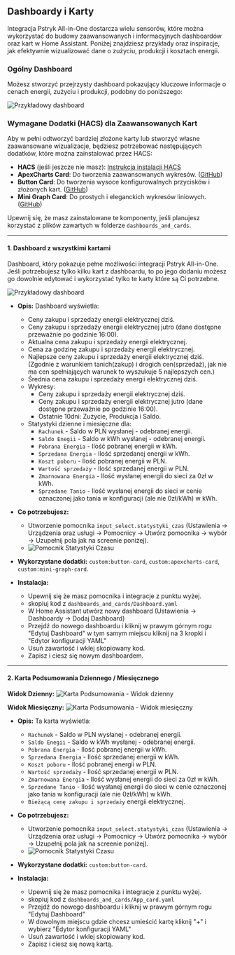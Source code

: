 ## Dashboardy i Karty

Integracja Pstryk All-in-One dostarcza wielu sensorów, które można wykorzystać do budowy zaawansowanych i informacyjnych dashboardów oraz kart w Home Assistant. Poniżej znajdziesz przykłady oraz inspiracje, jak efektywnie wizualizować dane o zużyciu, produkcji i kosztach energii.

### Ogólny Dashboard

Możesz stworzyć przejrzysty dashboard pokazujący kluczowe informacje o cenach energii, zużyciu i produkcji, podobny do poniższego:

![Przykładowy dashboard](images/dashboard_example.png)

### Wymagane Dodatki (HACS) dla Zaawansowanych Kart

Aby w pełni odtworzyć bardziej złożone karty lub stworzyć własne zaawansowane wizualizacje, będziesz potrzebować następujących dodatków, które można zainstalować przez HACS:

*   **HACS** (jeśli jeszcze nie masz): [Instrukcja instalacji HACS](https://hacs.xyz/)
*   **ApexCharts Card**: Do tworzenia zaawansowanych wykresów. ([GitHub](https://github.com/RomRider/apexcharts-card))
*   **Button Card**: Do tworzenia wysoce konfigurowalnych przycisków i złożonych kart. ([GitHub](https://github.com/custom-cards/button-card))
*   **Mini Graph Card**: Do prostych i eleganckich wykresów liniowych. ([GitHub](https://github.com/kalkih/mini-graph-card))

Upewnij się, że masz zainstalowane te komponenty, jeśli planujesz korzystać z plików zawartych w folderze `dashboards_and_cards`.

---

#### 1. Dashboard z wszystkimi kartami

Dashboard, który pokazuje pełne możliwości integracji Pstryk All-in-One. Jeśli potrzebujesz tylko kilku kart z dashboardu, to po jego dodaniu możesz go dowolnie edytować i wykorzystać tylko te karty które są Ci potrzebne.

![Przykładowy dashboard](images/dashboard_example.png)

*   **Opis:** Dashboard wyświetla:
    *   Ceny zakupu i sprzedaży energii elektrycznej dziś.
    *   Ceny zakupu i sprzedaży energii elektrycznej jutro (dane dostępne przeważnie po godzinie 16:00).
    *   Aktualna cena zakupu i sprzedaży energii elektrycznej.
    *   Cena za godzinę zakupu i sprzedaży energii elektrycznej.
    *   Najlepsze ceny zakupu i sprzedaży energii elektrycznej dziś. (Zgodnie z warunkiem tanich(zakup) i drogich cen(sprzedaż), jak nie ma cen spełniających warunek to wyszukuje 5 najlepszych cen.)  
    *   Średnia cena zakupu i sprzedaży energii elektrycznej dziś.
    *   Wykresy:
        *   Ceny zakupu i sprzedaży energii elektrycznej dziś.
        *   Ceny zakupu i sprzedaży energii elektrycznej jutro (dane dostępne przeważnie po godzinie 16:00).
        *   Ostatnie 10dni: Zużycie, Produkcja i Saldo.
    *   Statystyki dzienne i miesięczne dla:
        *   `Rachunek` - Saldo w PLN wysłanej - odebranej energii.
        *   `Saldo Enegii` - Saldo w kWh wysłanej - odebranej energii.
        *   `Pobrana Energia` - Ilość pobranej energii w kWh.  
        *   `Sprzedana Energia` - Ilość sprzedanej energii w kWh.  
        *   `Koszt poboru` - Ilość pobranej energii w PLN.  
        *   `Wartość sprzedaży` - Ilość sprzedanej energii w PLN.
        *   `Zmarnowana Energia` - Ilość wysłanej energii do sieci za 0zł w kWh.  
        *   `Sprzedane Tanio` - Ilość wysłanej energii do sieci w cenie oznaczonej jako tania w konfiguracji (ale nie 0zł/kWh) w kWh.    

*   **Co potrzebujesz:**
    *   Utworzenie pomocnika `input_select.statystyki_czas` (Ustawienia -> Urządzenia oraz usługi -> Pomocnicy -> Utwórz pomocnika -> wybór -> Uzupełnij pola jak na screenie poniżej).
    *   ![Pomocnik Statystyki Czasu](images/helper.png)
*   **Wykorzystane dodatki:** `custom:button-card`, `custom:apexcharts-card`, `custom:mini-graph-card`.

*   **Instalacja:**
    *   Upewnij się że masz pomocnika i integracje z punktu wyżej.
    *   skopiuj kod z `dashboards_and_cards/Dashboard.yaml`
    *   W Home Assistant utwórz nowy dashboard (Ustawienia -> Dashboardy -> Dodaj Dashboard)
    *   Przejdź do nowego dashboardu i kliknij w prawym górnym rogu "Edytuj Dashboard" w tym samym miejscu kliknij na 3 kropki i "Edytor konfiguracji YAML"
    *   Usuń zawartość i wklej skopiowany kod.
    *   Zapisz i ciesz się nowym dashboardem.

---

#### 2. Karta Podsumowania Dziennego / Miesięcznego

**Widok Dzienny:**
![Karta Podsumowania - Widok dzienny](images/daily_app.png)

**Widok Miesięczny:**
![Karta Podsumowania - Widok miesięczny](images/monthly_app.png)

*   **Opis:** Ta karta wyświetla:
    *   `Rachunek` - Saldo w PLN wysłanej - odebranej energii.
    *   `Saldo Enegii` - Saldo w kWh wysłanej - odebranej energii.
    *   `Pobrana Energia` - Ilość pobranej energii w kWh.  
    *   `Sprzedana Energia` - Ilość sprzedanej energii w kWh.  
    *   `Koszt poboru` - Ilość pobranej energii w PLN.  
    *   `Wartość sprzedaży` - Ilość sprzedanej energii w PLN.
    *   `Zmarnowana Energia` - Ilość wysłanej energii do sieci za 0zł w kWh.  
    *   `Sprzedane Tanio` - Ilość wysłanej energii do sieci w cenie oznaczonej jako tania w konfiguracji (ale nie 0zł/kWh) w kWh.    
    *   `Bieżącą cenę zakupu i sprzedaży` energii elektrycznej.

*   **Co potrzebujesz:**
    *   Utworzenie pomocnika `input_select.statystyki_czas` (Ustawienia -> Urządzenia oraz usługi -> Pomocnicy -> Utwórz pomocnika -> wybór -> Uzupełnij pola jak na screenie poniżej).
    *   ![Pomocnik Statystyki Czasu](images/helper.png)
*   **Wykorzystane dodatki:** `custom:button-card`.

*   **Instalacja:**
    *   Upewnij się że masz pomocnika i integracje z punktu wyżej.
    *   skopiuj kod z `dashboards_and_cards/App_card.yaml`
    *   Przejdź do nowego dashboardu i kliknij w prawym górnym rogu "Edytuj Dashboard"
    *   W dowolnym miejscu gdzie chcesz umieścić kartę kliknij "+" i wybierz "Edytor konfiguracji YAML"
    *   Usuń zawartość i wklej skopiowany kod.
    *   Zapisz i ciesz się nową kartą.